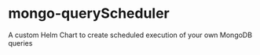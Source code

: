 # mongo-queryScheduler
A custom Helm Chart to create scheduled execution of your own MongoDB queries

